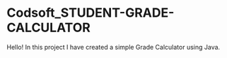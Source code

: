 # Codsoft_STUDENT-GRADE-CALCULATOR
Hello! In this project I have created a simple Grade Calculator using Java.
